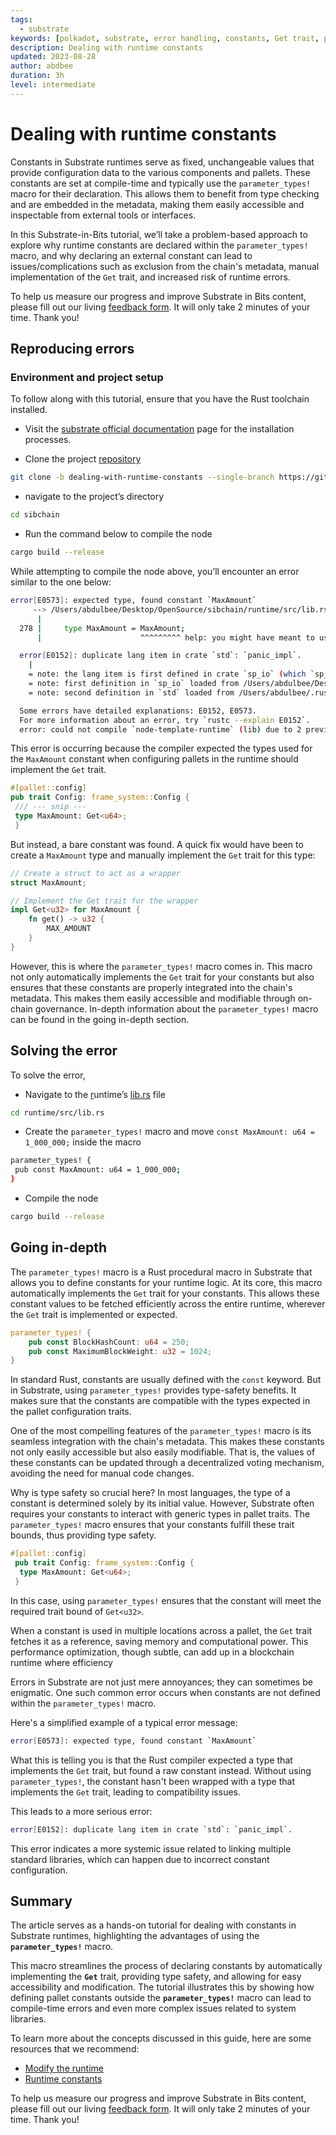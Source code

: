 ```yaml
---
tags:
  - substrate
keywords: [polkadot, substrate, error handling, constants, Get trait, pallets]
description: Dealing with runtime constants
updated: 2023-08-28
author: abdbee
duration: 3h
level: intermediate
---
```


# Dealing with runtime constants

Constants in Substrate runtimes serve as fixed, unchangeable values that
provide configuration data to the various components and pallets. These
constants are set at compile-time and typically use the `parameter_types!`
macro for their declaration. This allows them to benefit from type checking and
are embedded in the metadata, making them easily accessible and inspectable
from external tools or interfaces.

In this Substrate-in-Bits tutorial, we’ll take a problem-based approach to
explore why runtime constants are declared within the `parameter_types!` macro,
and why declaring an external constant can lead to issues/complications such as
exclusion from the chain's metadata, manual implementation of the `Get` trait,
and increased risk of runtime errors.

To help us measure our progress and improve Substrate in Bits content, please
fill out our living [feedback form](https://airtable.com/shr7CrrZ5zqlhWEUD). It
will only take 2 minutes of your time. Thank you!

## Reproducing errors[](https://polkadot.study/tutorials/substrate-in-bits/docs/Substrate%20Pallets%20Configuration:%20An%20Error-based%20Approach#reproducing-errors)

### Environment and project setup[](https://polkadot.study/tutorials/substrate-in-bits/docs/Substrate%20Pallets%20Configuration:%20An%20Error-based%20Approach#environment-and-project-setup)

To follow along with this tutorial, ensure that you have the Rust toolchain
installed.

- Visit the [substrate official documentation](https://docs.substrate.io/install/)
page for the installation processes.

- Clone the project [repository](https://github.com/abdbee/sibchain/tree/dealing-with-runtime-constants)

```bash
git clone -b dealing-with-runtime-constants --single-branch https://github.com/abdbee/sibchain.git
```

- navigate to the project’s directory

```bash
cd sibchain

```

- Run the command below to compile the node

```bash
cargo build --release

```

While attempting to compile the node above, you’ll encounter an error similar
to the one below:

```bash
error[E0573]: expected type, found constant `MaxAmount`
     --> /Users/abdulbee/Desktop/OpenSource/sibchain/runtime/src/lib.rs:278:19
      |
  278 |     type MaxAmount = MaxAmount;
      |                      ^^^^^^^^^ help: you might have meant to use the associated type: `Self::MaxAmount`

  error[E0152]: duplicate lang item in crate `std`: `panic_impl`.
    |
    = note: the lang item is first defined in crate `sp_io` (which `sp_application_crypto` depends on)
    = note: first definition in `sp_io` loaded from /Users/abdulbee/Desktop/OpenSource/sibchain/target/release/wbuild/node-template-runtime/target/wasm32-unknown-unknown/release/deps/libsp_io-1fb5e909d9013cdb.rmeta
    = note: second definition in `std` loaded from /Users/abdulbee/.rustup/toolchains/stable-aarch64-apple-darwin/lib/rustlib/wasm32-unknown-unknown/lib/libstd-434f4a63fb8fd380.rlib

  Some errors have detailed explanations: E0152, E0573.
  For more information about an error, try `rustc --explain E0152`.
  error: could not compile `node-template-runtime` (lib) due to 2 previous errors
```

This error is occurring because the compiler expected the types used for the
`MaxAmount` constant when configuring pallets in the runtime should implement
the `Get`  trait.

```rust
#[pallet::config]
pub trait Config: frame_system::Config {
 /// --- snip ---
 type MaxAmount: Get<u64>;
 }
```

But instead, a bare constant was found. A quick fix would have been to create a
 `MaxAmount` type and manually implement the `Get` trait for this type:

```rust
// Create a struct to act as a wrapper
struct MaxAmount;

// Implement the Get trait for the wrapper
impl Get<u32> for MaxAmount {
    fn get() -> u32 {
        MAX_AMOUNT
    }
}
```

However, this is where the `parameter_types!` macro comes in. This macro not
only automatically implements the `Get` trait for your constants but also
ensures that these constants are properly integrated into the chain's
metadata. This makes them easily accessible and modifiable through on-chain
governance. In-depth information about the `parameter_types!` macro can be
found in the going in-depth section.

## Solving the error

To solve the error,

- Navigate to the [r](http://lib.rs)untime’s [lib.rs](http://lib.rs) file

```bash
cd runtime/src/lib.rs
```

- Create the `parameter_types!` macro and move `const MaxAmount: u64 = 1_000_000;` inside the macro

```bash
parameter_types! {
 pub const MaxAmount: u64 = 1_000_000;
}
```

- Compile the node

```bash
cargo build --release
```

## Going in-depth

The `parameter_types!` macro is a Rust procedural macro in Substrate that
allows you to define constants for your runtime logic. At its core, this
macro automatically implements the `Get` trait for your constants. This allows
these constant values to be fetched efficiently across the entire runtime,
wherever the `Get` trait is implemented or expected.

```rust
parameter_types! {
    pub const BlockHashCount: u64 = 250;
    pub const MaximumBlockWeight: u32 = 1024;
}
```

In standard Rust, constants are usually defined with the `const` keyword. But
in Substrate, using `parameter_types!` provides type-safety benefits. It makes
sure that the constants are compatible with the types expected in the pallet
configuration traits.

One of the most compelling features of the `parameter_types!` macro is its
seamless integration with the chain's metadata. This makes these constants not
only easily accessible but also easily modifiable. That is, the values of
these constants can be updated through a decentralized voting mechanism,
avoiding the need for manual code changes.

Why is type safety so crucial here? In most languages, the type of a constant
is determined solely by its initial value. However, Substrate often requires
your constants to interact with generic types in pallet traits. The
`parameter_types!` macro ensures that your constants fulfill these trait
bounds, thus providing type safety.

```rust
#[pallet::config]
 pub trait Config: frame_system::Config {
  type MaxAmount: Get<u64>;
 }
```

In this case, using `parameter_types!` ensures that the constant will meet the
required trait bound of `Get<u32>`.

When a constant is used in multiple locations across a pallet, the `Get` trait
fetches it as a reference, saving memory and computational power. This
performance optimization, though subtle, can add up in a blockchain runtime
where efficiency

Errors in Substrate are not just mere annoyances; they can sometimes be
enigmatic. One such common error occurs when constants are not defined
within the `parameter_types!` macro.

Here's a simplified example of a typical error message:

```bash
error[E0573]: expected type, found constant `MaxAmount`
```

What this is telling you is that the Rust compiler expected a type that
implements the `Get` trait, but found a raw constant instead. Without using
`parameter_types!`, the constant hasn't been wrapped with a type that
implements the `Get` trait, leading to compatibility issues.

This leads to a more serious error:

```bash
error[E0152]: duplicate lang item in crate `std`: `panic_impl`.
```

This error indicates a more systemic issue related to linking multiple standard
libraries, which can happen due to incorrect constant configuration.

## Summary

The article serves as a hands-on tutorial for dealing with constants in
Substrate runtimes, highlighting the advantages of using the
**`parameter_types!`** macro.

This macro streamlines the process of declaring constants by automatically
implementing the **`Get`** trait, providing type safety, and allowing for easy
accessibility and modification. The tutorial illustrates this by showing how
defining pallet constants outside the **`parameter_types!`** macro can lead to
compile-time errors and even more complex issues related to system libraries.

To learn more about the concepts discussed in this guide, here are some
resources that we recommend:

- [Modify the runtime](https://docs.substrate.io/quick-start/modify-the-runtime/)
- [Runtime constants](https://docs.substrate.io/reference/how-to-guides/basics/configure-runtime-constants/)

To help us measure our progress and improve Substrate in Bits content, please
fill out our living [feedback form](https://airtable.com/shr7CrrZ5zqlhWEUD).
It will only take 2 minutes of your time. Thank you!
